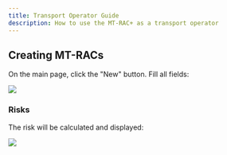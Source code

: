 ```yaml
---
title: Transport Operator Guide
description: How to use the MT-RAC+ as a transport operator
---
```


## Creating MT-RACs

On the main page, click the "<span className="text-indigo-500">New</span>" button. Fill all fields:

![](/mtrac-guide/screenshots/rac-form-1.png)

### Risks

The risk will be calculated and displayed:

![](/mtrac-guide/screenshots/rac-form-4.png)

